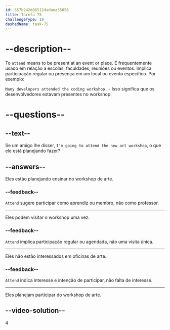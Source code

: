 ```yaml
---
id: 657b242d06512dadaea55056
title: Tarefa 75
challengeType: 19
dashedName: task-75
---
```


# --description--

To `attend` means to be present at an event or place. É frequentemente usado em relação a escolas, faculdades, reuniões ou eventos. Implica participação regular ou presença em um local ou evento específico. Por exemplo:

`Many developers attended the coding workshop.` - Isso significa que os desenvolvedores estavam presentes no workshop.

# --questions--

## --text--

Se um amigo lhe disser, `I'm going to attend the new art workshop`, o que ele está planejando fazer?

## --answers--

Eles estão planejando ensinar no workshop de arte.

### --feedback--

`Attend` sugere participar como aprendiz ou membro, não como professor.

---

Eles podem visitar o workshop uma vez.

### --feedback--

`Attend` implica participação regular ou agendada, não uma visita única.

---

Eles não estão interessados em oficinas de arte.

### --feedback--

`Attend` indica interesse e intenção de participar, não falta de interesse.

---

Eles planejam participar do workshop de arte.

## --video-solution--

4
